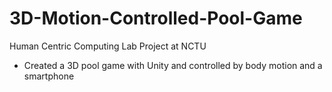 # 3D-Motion-Controlled-Pool-Game
Human Centric Computing Lab Project at NCTU
- Created a 3D pool game with Unity and controlled by body motion and a smartphone

